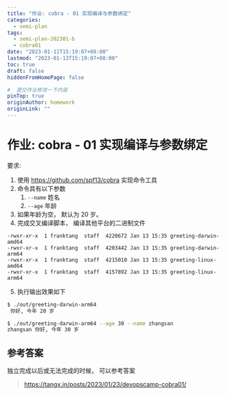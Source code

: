 ```yaml
---
title: "作业: cobra - 01 实现编译与参数绑定"
categories:
  - semi-plan 
tags:
  - semi-plan-202301-b 
  - cobra01
date: "2023-01-11T15:19:07+08:00"
lastmod: "2023-01-13T15:19:07+08:00"
toc: true
draft: false
hiddenFromHomePage: false

#  提交作业修改一下内容
pinTop: true
originAuthor: homework
originLink: ""
---
```



# 作业: cobra - 01 实现编译与参数绑定

要求:

1. 使用 https://github.com/spf13/cobra 实现命令工具
2. 命令具有以下参数
    1. `--name` 姓名
    2. `--age` 年龄
3. 如果年龄为空， 默认为 20 岁。
4. 完成交叉编译脚本， 编译其他平台的二进制文件

```
-rwxr-xr-x  1 franktang  staff  4220672 Jan 13 15:35 greeting-darwin-amd64
-rwxr-xr-x  1 franktang  staff  4203442 Jan 13 15:35 greeting-darwin-arm64
-rwxr-xr-x  1 franktang  staff  4215010 Jan 13 15:35 greeting-linux-amd64
-rwxr-xr-x  1 franktang  staff  4157892 Jan 13 15:35 greeting-linux-arm64
```

5. 执行输出效果如下

```bash
$ ./out/greeting-darwin-arm64
 你好, 今年 20 岁

$ ./out/greeting-darwin-arm64 --age 30 --name zhangsan
zhangsan 你好, 今年 30 岁
```

## 参考答案

独立完成以后或无法完成的时候， 可以参考答案

> https://tangx.in/posts/2023/01/23/devopscamp-cobra01/

